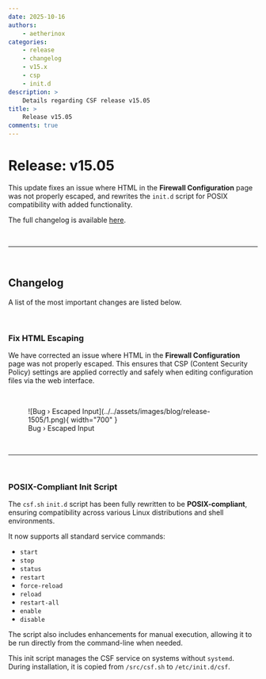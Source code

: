 ```yaml
---
date: 2025-10-16
authors:
    - aetherinox
categories:
    - release
    - changelog
    - v15.x
    - csp
    - init.d
description: >
    Details regarding CSF release v15.05
title: >
    Release v15.05
comments: true
---
```


# Release: v15.05

This update fixes an issue where HTML in the **Firewall Configuration** page was not properly escaped, and rewrites the `init.d` script for POSIX compatibility with added functionality.

The full changelog is available [here](../../about/changelog.md).

<!-- more -->

<br />

---

<br />

## Changelog

A list of the most important changes are listed below.

<br />

### Fix HTML Escaping

We have corrected an issue where HTML in the **Firewall Configuration** page was not properly escaped. This ensures that CSP (Content Security Policy) settings are applied correctly and safely when editing configuration files via the web interface.

<br />

<figure markdown="span">
    ![Bug › Escaped Input](../../assets/images/blog/release-1505/1.png){ width="700" }
    <figcaption>Bug › Escaped Input</figcaption>
</figure>

<br />

---

<br />

### POSIX-Compliant Init Script

The `csf.sh` `init.d` script has been fully rewritten to be **POSIX-compliant**, ensuring compatibility across various Linux distributions and shell environments.

It now supports all standard service commands:

- `start`
- `stop`
- `status`
- `restart`
- `force-reload`
- `reload`
- `restart-all`
- `enable`
- `disable`

The script also includes enhancements for manual execution, allowing it to be run directly from the command-line when needed.

This init script manages the CSF service on systems without `systemd`. During installation, it is copied from `/src/csf.sh` to `/etc/init.d/csf`.

<br />


<br />
<br />